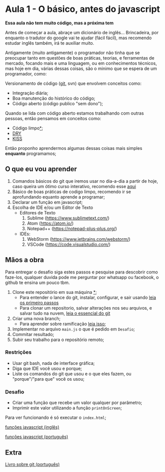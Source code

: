 # Aula 1 - O básico, antes do javascript

**Essa aula não tem muito código, mas a próxima tem**

Antes de começar a aula, abraçe um dicionário de inglês... Brincadeira, por enquanto o tradutor do google vai te ajudar (fácil fácil), mas recomendo estudar inglês também, irá te auxiliar muito.

Antigamente (muito antigamente) o programador não tinha que se preocupar tanto em questões de boas práticas, teorias, e ferramentas de mercado, focando mais e uma linguagem, ou em conhecimentos técnicos, mas hoje em dia, várias dessas coisas, são o minimo que se espera de um programador, como:

Versionamento de código ([git](https://git-scm.com/), svn) que envolvem conceitos como:
- Integração diária;
- Boa manutenção do histórico do código;
- Código aberto (código publico "sem dono");

Quando se lida com código aberto estamos trabalhando com outras pessoas, então pensamos em conceitos como:
- Código limpo[*](https://pt.scribd.com/document/334322464/Codigo-Limpo-Completo-PT-pdf);
- [DRY](https://en.wikipedia.org/wiki/Don%27t_repeat_yourself)
- [KISS](https://en.wikipedia.org/wiki/KISS_principle)

Então proponho aprendermos algumas dessas coisas mais simples **enquanto** programamos;

## O que eu vou aprender

1. Comandos básicos do git que iremos usar no dia-a-dia a partir de hoje, caso queira um ótimo curso interativo, recomendo esse [aqui](https://git-scm.com/)
2. Básico de boas práticas de codigo limpo, recomendo ir se aprofundando equanto aprende a programar;
3. Declarar um função em javascript;
4. Escolha de IDE e/ou um Editor de Texto
    - Editores de Texto
        1. Sublime (https://www.sublimetext.com/)
        2. Atom (https://atom.io/)
        3. Notepad++ (https://notepad-plus-plus.org/)
    - IDEs:
        1. WebStorm (https://www.jetbrains.com/webstorm/)
        2. VSCode (https://code.visualstudio.com/)

## Mãos a obra

Para entregar o desafio siga estes passos e pesquise para descobrir como faze-los, qualquer duvida pode me perguntar por whatsapp ou facebook, o github te ensina um pouco tbm.

1. Clone este repositório em sua máquina [*](https://git-scm.com/book/pt-br/v1/Git-Essencial-Obtendo-um-Reposit%C3%B3rio-Git#Clonando-um-Repositório-Existente);
     - Para entender o lance do git, instalar, configurar, e sair usando [leia os primeiro passos](https://git-scm.com/book/pt-br/v1/Primeiros-passos)
     - Para clonar um repositorio, salvar alterações nos seu arquivos, e salvar tudo na nuvem, [leia o essencial do git](https://git-scm.com/book/pt-br/v1/Git-Essencial)
1. Criar uma nova branch;
    - Para aprender sobre ramificação [leia isso](https://git-scm.com/book/pt-br/v1/Ramifica%C3%A7%C3%A3o-Branching-no-Git);
2. Implementar no arquivo `main.js` o que é pedido em `Desafio`;
3. Commitar resultado;
4. Subir seu trabalho para o repositório remoto;

### Restrições

- Usar git bash, nada de interface gráfica;
- Diga que IDE você usou e porque;
- Liste os comandos do git que usou e o que eles fazem, ou "porque"/"para que" você os usou;

### Desafio

- Criar uma função que recebe um valor qualquer por parâmetro;
- Imprimir este valor utilizando a função `printOnScreen`;

Para ver funcionando é só executar o `index.html`;

[funções javascript (inglês)](https://en.wikibooks.org/wiki/JavaScript/Functions)

[funções javascript (português)](https://developer.mozilla.org/pt-BR/docs/Web/JavaScript/Guide/Fun%C3%A7%C3%B5es)

## Extra

[Livro sobre git (português)](https://git-scm.com/book/pt-br/v2)
